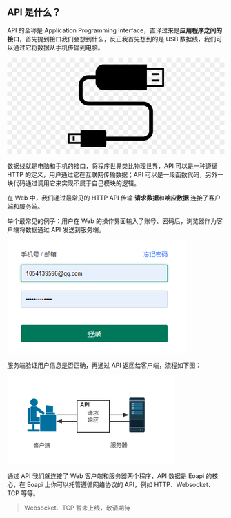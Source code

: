 
## API 是什么？

API 的全称是 Application Programming Interface，直译过来是**应用程序之间的接口**，首先提到接口我们会想到什么，反正我首先想到的是 USB 数据线，我们可以通过它将数据从手机传输到电脑。

![](../assets/images/2022-03-29-20-35-46.png)

数据线就是电脑和手机的接口，将程序世界类比物理世界，API 可以是一种遵循 HTTP 的定义，用户通过它在互联网传输数据；API 可以是一段函数代码，另外一块代码通过调用它来实现不属于自己模块的逻辑。

在 Web 中，我们通过最常见的 HTTP API 传输 **请求数据**和**响应数据** 连接了客户端和服务端。

举个最常见的例子：用户在 Web 的操作界面输入了账号、密码后，浏览器作为客户端将数据通过 API 发送到服务端。

![](../assets/images/2022-03-29-18-04-59.png)

服务端验证用户信息是否正确，再通过 API 返回给客户端，流程如下图：

![](../assets/images/2022-03-29-18-18-51.png)

通过 API 我们就连接了 Web 客户端和服务器两个程序，API 数据是 Eoapi 的核心，在 Eoapi 上你可以托管遵循网络协议的 API，例如 HTTP、Websocket、TCP 等等。
> Websocket、TCP 暂未上线，敬请期待